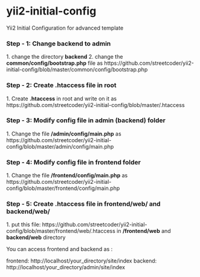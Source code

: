 # yii2-initial-config
Yii2 Initial Configuration for advanced template

<h3>Step - 1: Change backend to admin</h3>
1. change the directory <strong>backend</strong>
2. change the <strong>common/config/bootstrap.php</strong> file as https://github.com/streetcoder/yii2-initial-config/blob/master/common/config/bootstrap.php

<h3>Step - 2: Create .htaccess file in root</h3>
1. Create <strong>.htaccess</strong> in root and write on it as https://github.com/streetcoder/yii2-initial-config/blob/master/.htaccess

<h3>Step - 3: Modify config file in admin (backend) folder</h3>
1. Change the file <strong>/admin/config/main.php</strong> as https://github.com/streetcoder/yii2-initial-config/blob/master/admin/config/main.php

<h3>Step - 4: Modify config file in frontend folder</h3>
1. Change the file <strong>/frontend/config/main.php</strong> as https://github.com/streetcoder/yii2-initial-config/blob/master/frontend/config/main.php

<h3>Step - 5: Create .htaccess file in frontend/web/ and backend/web/</h3>
1. put this file: https://github.com/streetcoder/yii2-initial-config/blob/master/frontend/web/.htaccess in <strong>/frontend/web</strong> and <strong>backend/web</strong> directory

You can access frontend and backend as :

frontend: http://localhost/your_directory/site/index
backend: http://localhost/your_directory/admin/site/index

